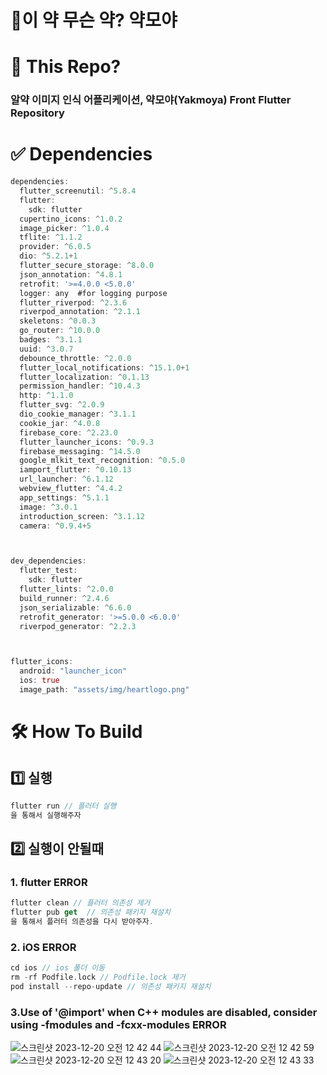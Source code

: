# 💊이 약 무슨 약? 약모야

# 🤔 This Repo?
### 알약 이미지 인식 어플리케이션, 약모야(Yakmoya) Front Flutter Repository

# ✅ Dependencies
```dart
dependencies:
  flutter_screenutil: ^5.8.4
  flutter:
    sdk: flutter
  cupertino_icons: ^1.0.2
  image_picker: ^1.0.4
  tflite: ^1.1.2
  provider: ^6.0.5
  dio: ^5.2.1+1
  flutter_secure_storage: ^8.0.0
  json_annotation: ^4.8.1
  retrofit: '>=4.0.0 <5.0.0'
  logger: any  #for logging purpose
  flutter_riverpod: ^2.3.6
  riverpod_annotation: ^2.1.1
  skeletons: ^0.0.3
  go_router: ^10.0.0
  badges: ^3.1.1
  uuid: ^3.0.7
  debounce_throttle: ^2.0.0
  flutter_local_notifications: ^15.1.0+1
  flutter_localization: ^0.1.13
  permission_handler: ^10.4.3
  http: ^1.1.0
  flutter_svg: ^2.0.9
  dio_cookie_manager: ^3.1.1
  cookie_jar: ^4.0.8
  firebase_core: ^2.23.0
  flutter_launcher_icons: ^0.9.3
  firebase_messaging: ^14.5.0
  google_mlkit_text_recognition: ^0.5.0
  iamport_flutter: ^0.10.13
  url_launcher: ^6.1.12
  webview_flutter: ^4.4.2
  app_settings: ^5.1.1
  image: ^3.0.1
  introduction_screen: ^3.1.12
  camera: ^0.9.4+5



dev_dependencies:
  flutter_test:
    sdk: flutter
  flutter_lints: ^2.0.0
  build_runner: ^2.4.6
  json_serializable: ^6.6.0
  retrofit_generator: '>=5.0.0 <6.0.0'
  riverpod_generator: ^2.2.3



flutter_icons:
  android: "launcher_icon"
  ios: true
  image_path: "assets/img/heartlogo.png"

```

# 🛠️ How To Build

## 1️⃣ 실행
```dart
flutter run // 플러터 실행
을 통해서 실행해주자
```

## 2️⃣ 실행이 안될때

### 1. flutter ERROR
```dart
flutter clean // 플러터 의존성 제거
flutter pub get  // 의존성 패키지 재설치
을 통해서 플러터 의존성을 다시 받아주자.
```

### 2. iOS ERROR
```dart
cd ios // ios 폴더 이동
rm -rf Podfile.lock // Podfile.lock 제거
pod install --repo-update // 의존성 패키지 재설치
```

### 3.Use of '@import' when C++ modules are disabled, consider using -fmodules and -fcxx-modules ERROR
![스크린샷 2023-12-20 오전 12 42 44](https://github.com/CSID-DGU/2023-2-OSSP2-4i-1/assets/106448279/9ff1d523-c523-49ee-8289-ab9eca0286ab)
![스크린샷 2023-12-20 오전 12 42 59](https://github.com/CSID-DGU/2023-2-OSSP2-4i-1/assets/106448279/e903ff50-4f95-4244-80fc-717825f1f807)
![스크린샷 2023-12-20 오전 12 43 20](https://github.com/CSID-DGU/2023-2-OSSP2-4i-1/assets/106448279/fddb2e1b-897b-441a-a52f-5687492477c2)
![스크린샷 2023-12-20 오전 12 43 33](https://github.com/CSID-DGU/2023-2-OSSP2-4i-1/assets/106448279/3d29fde2-5345-4f52-969c-594556950206)

